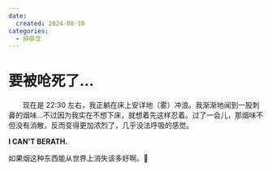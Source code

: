 ```yaml
---
date:
  created: 2024-08-10
categories:
  - 碎碎念
---
```


# 要被呛死了...

　　现在是 22:30 左右，我正躺在床上安详地（雾）冲浪。我渐渐地闻到一股刺鼻的烟味...<!-- more -->不过因为我实在不想下床，就想着先这样忍着。过了一会儿，那烟味不但没有消散，反而变得更加浓烈了，几乎没法呼吸的感觉。

**I CAN'T BERATH.**

如果烟这种东西能从世界上消失该多好啊。:smiling_face_with_tear:
